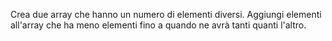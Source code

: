Crea due array che hanno un numero di elementi diversi. 
Aggiungi elementi all'array che ha meno elementi fino a quando ne avrà tanti quanti l'altro.

